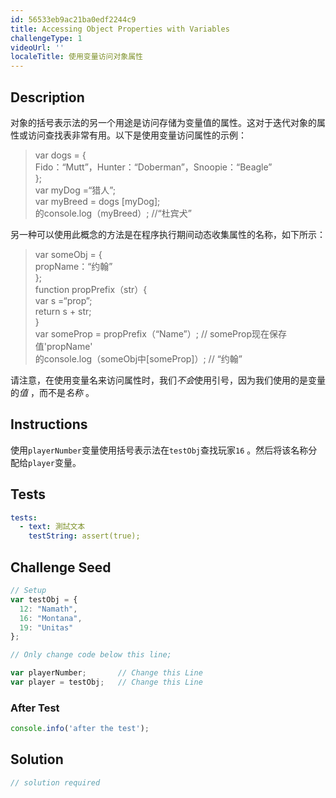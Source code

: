 ```yaml
---
id: 56533eb9ac21ba0edf2244c9
title: Accessing Object Properties with Variables
challengeType: 1
videoUrl: ''
localeTitle: 使用变量访问对象属性
---
```


## Description
<section id="description">对象的括号表示法的另一个用途是访问存储为变量值的属性。这对于迭代对象的属性或访问查找表非常有用。以下是使用变量访问属性的示例： <blockquote> var dogs = { <br> Fido：“Mutt”，Hunter：“Doberman”，Snoopie：“Beagle” <br> }; <br> var myDog =“猎人”; <br> var myBreed = dogs [myDog]; <br>的console.log（myBreed）; //“杜宾犬” </blockquote>另一种可以使用此概念的方法是在程序执行期间动态收集属性的名称，如下所示： <blockquote> var someObj = { <br> propName：“约翰” <br> }; <br> function propPrefix（str）{ <br> var s =“prop”; <br> return s + str; <br> } <br> var someProp = propPrefix（“Name”）; // someProp现在保存值&#39;propName&#39; <br>的console.log（someObj中[someProp]）; // “约翰” </blockquote>请注意，在使用变量名来访问属性时，我们<em>不会</em>使用引号，因为我们使用的是变量的<em>值</em> ，而不是<em>名称</em> 。 </section>

## Instructions
<section id="instructions">使用<code>playerNumber</code>变量使用括号表示法在<code>testObj</code>查找玩家<code>16</code> 。然后将该名称分配给<code>player</code>变量。 </section>

## Tests
<section id='tests'>

```yml
tests:
  - text: 測試文本
    testString: assert(true);

```

</section>

## Challenge Seed
<section id='challengeSeed'>

<div id='js-seed'>

```js
// Setup
var testObj = {
  12: "Namath",
  16: "Montana",
  19: "Unitas"
};

// Only change code below this line;

var playerNumber;       // Change this Line
var player = testObj;   // Change this Line

```

</div>


### After Test
<div id='js-teardown'>

```js
console.info('after the test');
```

</div>

</section>

## Solution
<section id='solution'>

```js
// solution required
```
</section>
